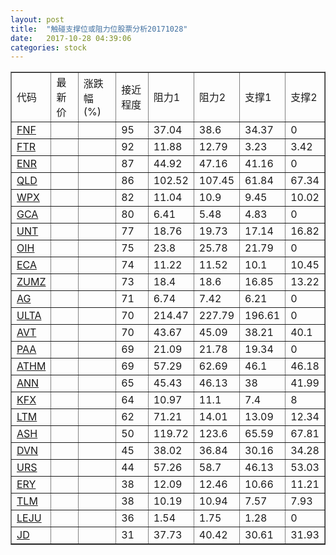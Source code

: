 ```yaml
---
layout: post
title:  "触碰支撑位或阻力位股票分析20171028"
date:   2017-10-28 04:39:06
categories: stock
---
```

<script type="text/javascript">
var stockList = []
stockList.push('gb_fnf');
stockList.push('gb_ftr');
stockList.push('gb_enr');
stockList.push('gb_qld');
stockList.push('gb_wpx');
stockList.push('gb_gca');
stockList.push('gb_unt');
stockList.push('gb_oih');
stockList.push('gb_eca');
stockList.push('gb_zumz');
stockList.push('gb_ag');
stockList.push('gb_ulta');
stockList.push('gb_avt');
stockList.push('gb_paa');
stockList.push('gb_athm');
stockList.push('gb_ann');
stockList.push('gb_kfx');
stockList.push('gb_ltm');
stockList.push('gb_ash');
stockList.push('gb_dvn');
stockList.push('gb_urs');
stockList.push('gb_ery');
stockList.push('gb_tlm');
stockList.push('gb_leju');
stockList.push('gb_jd');
</script>
<table border="1">
 <tr>
 <td>代码</td>
 <td>最新价</td>
 <td>涨跌幅(%)</td>
 <td>接近程度</td>
 <td>阻力1</td>
 <td>阻力2</td>
 <td>支撑1</td>
 <td>支撑2</td>
</tr>
  <tr id="fnf" class="red">
  <td><a href="http://stock.finance.sina.com.cn/usstock/quotes/FNF.html" target="_blank">FNF</a></td><td></td><td></td><td>95</td><td>37.04</td><td>38.6</td><td>34.37</td><td>0</td></tr>
  <tr id="ftr" class="red">
  <td><a href="http://stock.finance.sina.com.cn/usstock/quotes/FTR.html" target="_blank">FTR</a></td><td></td><td></td><td>92</td><td>11.88</td><td>12.79</td><td>3.23</td><td>3.42</td></tr>
  <tr id="enr" class="red">
  <td><a href="http://stock.finance.sina.com.cn/usstock/quotes/ENR.html" target="_blank">ENR</a></td><td></td><td></td><td>87</td><td>44.92</td><td>47.16</td><td>41.16</td><td>0</td></tr>
  <tr id="qld" class="green">
  <td><a href="http://stock.finance.sina.com.cn/usstock/quotes/QLD.html" target="_blank">QLD</a></td><td></td><td></td><td>86</td><td>102.52</td><td>107.45</td><td>61.84</td><td>67.34</td></tr>
  <tr id="wpx" class="green">
  <td><a href="http://stock.finance.sina.com.cn/usstock/quotes/WPX.html" target="_blank">WPX</a></td><td></td><td></td><td>82</td><td>11.04</td><td>10.9</td><td>9.45</td><td>10.02</td></tr>
  <tr id="gca" class="green">
  <td><a href="http://stock.finance.sina.com.cn/usstock/quotes/GCA.html" target="_blank">GCA</a></td><td></td><td></td><td>80</td><td>6.41</td><td>5.48</td><td>4.83</td><td>0</td></tr>
  <tr id="unt" class="green">
  <td><a href="http://stock.finance.sina.com.cn/usstock/quotes/UNT.html" target="_blank">UNT</a></td><td></td><td></td><td>77</td><td>18.76</td><td>19.73</td><td>17.14</td><td>16.82</td></tr>
  <tr id="oih" class="red">
  <td><a href="http://stock.finance.sina.com.cn/usstock/quotes/OIH.html" target="_blank">OIH</a></td><td></td><td></td><td>75</td><td>23.8</td><td>25.78</td><td>21.79</td><td>0</td></tr>
  <tr id="eca" class="green">
  <td><a href="http://stock.finance.sina.com.cn/usstock/quotes/ECA.html" target="_blank">ECA</a></td><td></td><td></td><td>74</td><td>11.22</td><td>11.52</td><td>10.1</td><td>10.45</td></tr>
  <tr id="zumz" class="red">
  <td><a href="http://stock.finance.sina.com.cn/usstock/quotes/ZUMZ.html" target="_blank">ZUMZ</a></td><td></td><td></td><td>73</td><td>18.4</td><td>18.6</td><td>16.85</td><td>13.22</td></tr>
  <tr id="ag" class="red">
  <td><a href="http://stock.finance.sina.com.cn/usstock/quotes/AG.html" target="_blank">AG</a></td><td></td><td></td><td>71</td><td>6.74</td><td>7.42</td><td>6.21</td><td>0</td></tr>
  <tr id="ulta" class="green">
  <td><a href="http://stock.finance.sina.com.cn/usstock/quotes/ULTA.html" target="_blank">ULTA</a></td><td></td><td></td><td>70</td><td>214.47</td><td>227.79</td><td>196.61</td><td>0</td></tr>
  <tr id="avt" class="green">
  <td><a href="http://stock.finance.sina.com.cn/usstock/quotes/AVT.html" target="_blank">AVT</a></td><td></td><td></td><td>70</td><td>43.67</td><td>45.09</td><td>38.21</td><td>40.1</td></tr>
  <tr id="paa" class="green">
  <td><a href="http://stock.finance.sina.com.cn/usstock/quotes/PAA.html" target="_blank">PAA</a></td><td></td><td></td><td>69</td><td>21.09</td><td>21.78</td><td>19.34</td><td>0</td></tr>
  <tr id="athm" class="red">
  <td><a href="http://stock.finance.sina.com.cn/usstock/quotes/ATHM.html" target="_blank">ATHM</a></td><td></td><td></td><td>69</td><td>57.29</td><td>62.69</td><td>46.1</td><td>46.18</td></tr>
  <tr id="ann" class="red">
  <td><a href="http://stock.finance.sina.com.cn/usstock/quotes/ANN.html" target="_blank">ANN</a></td><td></td><td></td><td>65</td><td>45.43</td><td>46.13</td><td>38</td><td>41.99</td></tr>
  <tr id="kfx" class="green">
  <td><a href="http://stock.finance.sina.com.cn/usstock/quotes/KFX.html" target="_blank">KFX</a></td><td></td><td></td><td>64</td><td>10.97</td><td>11.1</td><td>7.4</td><td>8</td></tr>
  <tr id="ltm" class="green">
  <td><a href="http://stock.finance.sina.com.cn/usstock/quotes/LTM.html" target="_blank">LTM</a></td><td></td><td></td><td>62</td><td>71.21</td><td>14.01</td><td>13.09</td><td>12.34</td></tr>
  <tr id="ash" class="green">
  <td><a href="http://stock.finance.sina.com.cn/usstock/quotes/ASH.html" target="_blank">ASH</a></td><td></td><td></td><td>50</td><td>119.72</td><td>123.6</td><td>65.59</td><td>67.81</td></tr>
  <tr id="dvn" class="green">
  <td><a href="http://stock.finance.sina.com.cn/usstock/quotes/DVN.html" target="_blank">DVN</a></td><td></td><td></td><td>45</td><td>38.02</td><td>36.84</td><td>30.16</td><td>34.28</td></tr>
  <tr id="urs" class="green">
  <td><a href="http://stock.finance.sina.com.cn/usstock/quotes/URS.html" target="_blank">URS</a></td><td></td><td></td><td>44</td><td>57.26</td><td>58.7</td><td>46.13</td><td>53.03</td></tr>
  <tr id="ery" class="green">
  <td><a href="http://stock.finance.sina.com.cn/usstock/quotes/ERY.html" target="_blank">ERY</a></td><td></td><td></td><td>38</td><td>12.09</td><td>12.46</td><td>10.66</td><td>11.21</td></tr>
  <tr id="tlm" class="green">
  <td><a href="http://stock.finance.sina.com.cn/usstock/quotes/TLM.html" target="_blank">TLM</a></td><td></td><td></td><td>38</td><td>10.19</td><td>10.94</td><td>7.57</td><td>7.93</td></tr>
  <tr id="leju" class="red">
  <td><a href="http://stock.finance.sina.com.cn/usstock/quotes/LEJU.html" target="_blank">LEJU</a></td><td></td><td></td><td>36</td><td>1.54</td><td>1.75</td><td>1.28</td><td>0</td></tr>
  <tr id="jd" class="red">
  <td><a href="http://stock.finance.sina.com.cn/usstock/quotes/JD.html" target="_blank">JD</a></td><td></td><td></td><td>31</td><td>37.73</td><td>40.42</td><td>30.61</td><td>31.93</td></tr>
</table>
